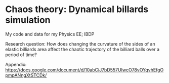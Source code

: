 # Chaos theory: Dynamical billards simulation
My code and data for my Physics EE; IBDP

Research question: How does changing the curvature of the sides of an elastic billiards area affect the chaotic trajectory of the billiard balls over a period of time?

Appendix: https://docs.google.com/document/d/10abCiJ7bD557UIwcO78vOYqvhEfgOpmpANngXtSTCDk/

